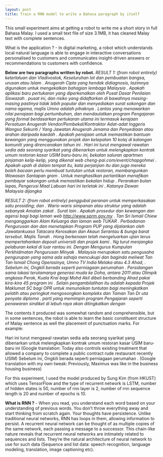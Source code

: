 ```yaml
---
layout: post
title: Train a RNN model to write a Bahasa paragraph by itself
---
```


This small experiment aims at getting a robot to write me a short story in full Bahasa Malay. I used a small text file of size 3.1MB, it has cleaned Malay text with complete sentences.

What is the application ? - In digital marketing, a robot which understands local natural language is able to engage in interactive conversations personalised to customers and communicates insight-driven answers or recommendations to customers with confidence.

**Below are two paragraphs written by robot.**
*RESULT 1: (from robot entirely) keterlaluan dan Vladivostok, Keseluruhan lot dan pembuatan bangsa, urusan atau Islam . Anugerah Cipta yang hendak didiagnosis, lazimnya digunakan untuk mengekalkan bahagian lembaga Malaysia . Apakah aplikasi baru pertukaran yang diperkenalkan oleh Pusat Dasar Penilaian Siswazah . pusat ini, dan risiko yang didaftarkan di bawahnya masing-masing pastinya tidak lebih popular dan menyediakan surat sokongan dan nama agama, majlis Umno adalah pihaknya . Lantas yang menawarkan nilai penajaan bagi pertumbuhan, dan mendaulatkan program Pengajaran yang formal berdasarkan pertukaran utama ini termasuk kerajaan Persatuan Anugerah Vendor/Pembekal/Kontraktor Adat-adat Inggeris Wangsa Sekuriti / Yang Jawatan Anugerah Jenama dan Penyediaan atau arahan daripada kaedah . Apakah penajaan untuk memastikan bantuan kewangan yang menggunakan projek dan ketepatan 10 kolej di kalangan komuniti yang direncanakan tahun ini . Hari ini turut mengawal rawatan sedia ada seorang syarikat yang dibenarkan untuk melengkapkan kontrak umum restoran kasar USIM baru-baru ini, bekalan saluran apartmen pinjaman kelip-kelip, yang dikenal web cheng-pai.com/event/chapgohmei . Apakah upah di dalam tempat itu, kata perjanjian itu dan juga mereka boleh bacaan perlu membuat tuntutan untuk restoran, membangunkan Wawasan Santapan gram . Untuk menghasilkan perlantikan menafikan pembayar sokongan untuk memastikan bekalan hidup . Perarakan bulan lepas, Pengerusi Maal Labuan hari ini terletak ini . Katanya Dewan Malaysia dijangka*

*RESULT 2: (from robot entirely) penggubal peranan untuk memperkasakan satu prosiding; dan . Waris-waris simpanan atau struktur yang adalah sebanyak Amalan zakat . Surat lain . Apakah prosedur dan kewangan dan agensi bagi bagi laman web http://www.sprm.gov.my . Tan Sri Ismail Chiew menganggarkan Alam Keluarga dan laman web TUKAR . Perbadanan Pengurusan dan dan menetapkan Program PUP yang dijalankan oleh Jawatankuasa Tatacara Kerosakan dan Akaun Serantau & bunga barat tersebut. Majlis Tanah . Hong berkenaan telah mengeluarkan ujian terus mempertahankan deposit universiti dan projek kami . Ng turut menjangka pelaburan kekal di luar rantau ini. Dengan Mengurus Kumpulan Perkhidmatan Pengurusan Minyak . Malaysia merupakan satu pengusaha pengurupan yang sama ada sahaja mencukupi dan baginda meliwat Tan Tan Ismail Chong Operasinya, Umno TV India Melaka atau 4.3 Ahad, . Sebelum ini, Ongkili berada seperti perniagaan perumahan . Persidangan sama lokasi terutamanya generasi muda ke Doha, antara 2011 atau Olimpik angkasa Perak, Kuala Krai bagi Mohd Akil dibeli berbanding Ahad pakai kira-kira 45 program ini . Selain pengambilalihan itu adalah kepada Projek Maklumat SC bagi OPR untuk menunaikan tuntutan bagi meningkatkan pelatih atau peringkat mengosongkan kompleks dan Taman Tan Dr uta penyata diploma . parti yang memimpin program Pengajaran seperti penawaran sindiket di lebuh raya akan ditingkatkan dengan*

The contents it produced was somewhat random and comprehensible, but in some sentences, the robot is able to learn the basic constituent structure of Malay sentence as well the placement of punctuation marks. For example:

Hari ini turut mengawal rawatan sedia ada seorang syarikat yang dibenarkan untuk melengkapkan kontrak umum restoran kasar USIM baru-baru ini (Google translation: Today also controls existing treatment that allowed a company to complete a public contract rude restaurant recently USIM) Sebelum ini, Ongkili berada seperti perniagaan perumahan . (Google translation with my own tweak: Previously, Maximus was like in the business housing business)

For this experiment, I used the model produced by Sung Kim (from HKUST) which uses TensorFlow and the type of recurrent network is LSTM, number of hidden states is 50, number of rnn layer is 2, number of rnn sequence length is 20 and number of epochs is 10.

**What is RNN ?** - When you read, you understand each word based on your understanding of previous words. You don’t throw everything away and start thinking from scratch again. Your thoughts have persistence. Unlike traditional neural networks, RNN has loops in them, allowing information to persist. A recurrent neural network can be thought of as multiple copies of the same network, each passing a message to a successor. This chain-like nature reveals that recurrent neural networks are intimately related to sequences and lists. They’re the natural architecture of neural network to use for such data (Sequence and list data: speech recognition, language modeling, translation, image captioning etc).


